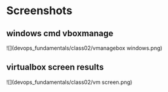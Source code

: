 # Screenshots

## windows cmd vboxmanage
![](devops_fundamentals/class02/vmanagebox windows.png)

## virtualbox screen results
![](devops_fundamentals/class02/vm screen.png)

